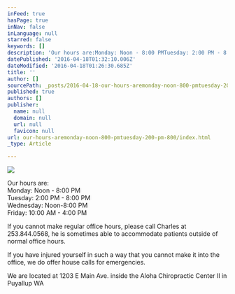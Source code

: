 ```yaml
---
inFeed: true
hasPage: true
inNav: false
inLanguage: null
starred: false
keywords: []
description: 'Our hours are:Monday: Noon - 8:00 PMTuesday: 2:00 PM - 8:00 PMWednesday: Noon-8:00 PMFriday: 10:00 AM - 4:00 PM'
datePublished: '2016-04-18T01:32:10.006Z'
dateModified: '2016-04-18T01:26:30.685Z'
title: ''
author: []
sourcePath: _posts/2016-04-18-our-hours-aremonday-noon-800-pmtuesday-200-pm-800.md
published: true
authors: []
publisher:
  name: null
  domain: null
  url: null
  favicon: null
url: our-hours-aremonday-noon-800-pmtuesday-200-pm-800/index.html
_type: Article

---
```

![](https://the-grid-user-content.s3-us-west-2.amazonaws.com/1f59447d-93b5-480a-84a1-19928bc5393e.jpg)

Our hours are:  
Monday: Noon - 8:00 PM  
Tuesday: 2:00 PM - 8:00 PM  
Wednesday: Noon-8:00 PM  
Friday: 10:00 AM - 4:00 PM

If you cannot make regular office hours, please call Charles at 253.844.0568, he is sometimes able to accommodate patients outside of normal office hours.

If you have injured yourself in such a way that you cannot make it into the office, we do offer house calls for emergencies.

We are located at 1203 E Main Ave. inside the Aloha Chiropractic Center II in Puyallup WA